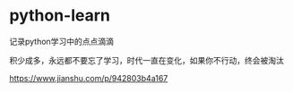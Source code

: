 # python-learn
记录python学习中的点点滴滴

积少成多，永远都不要忘了学习，时代一直在变化，如果你不行动，终会被淘汰


https://www.jianshu.com/p/942803b4a167
